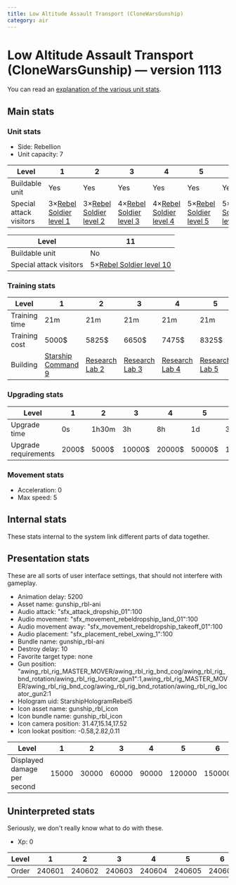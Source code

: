 ```yaml
---
title: Low Altitude Assault Transport (CloneWarsGunship)
category: air
---
```


# Low Altitude Assault Transport (CloneWarsGunship) — version 1113

You can read an [explanation  of the various unit stats](unitexplained.md).

## Main stats

### Unit stats

  * Side: Rebellion
  * Unit capacity: 7

|Level                  |1                                              |2                                              |3                                              |4                                              |5                                              |6                                              |7                                              |8                                              |9                                              |10                                              |
|-----------------------|-----------------------------------------------|-----------------------------------------------|-----------------------------------------------|-----------------------------------------------|-----------------------------------------------|-----------------------------------------------|-----------------------------------------------|-----------------------------------------------|-----------------------------------------------|------------------------------------------------|
|Buildable unit         |Yes                                            |Yes                                            |Yes                                            |Yes                                            |Yes                                            |Yes                                            |Yes                                            |Yes                                            |Yes                                            |Yes                                             |
|Special attack visitors|3×[Rebel Soldier level 1](SoldierDropship.html)|3×[Rebel Soldier level 2](SoldierDropship.html)|4×[Rebel Soldier level 3](SoldierDropship.html)|4×[Rebel Soldier level 4](SoldierDropship.html)|5×[Rebel Soldier level 5](SoldierDropship.html)|5×[Rebel Soldier level 6](SoldierDropship.html)|5×[Rebel Soldier level 7](SoldierDropship.html)|5×[Rebel Soldier level 8](SoldierDropship.html)|5×[Rebel Soldier level 9](SoldierDropship.html)|5×[Rebel Soldier level 10](SoldierDropship.html)|


|Level                  |11                                              |
|-----------------------|------------------------------------------------|
|Buildable unit         |No                                              |
|Special attack visitors|5×[Rebel Soldier level 10](SoldierDropship.html)|


### Training stats

|Level        |1                                           |2                                     |3                                     |4                                     |5                                     |6                                     |7                                     |8                                     |9                                     |10-11                                  |
|-------------|--------------------------------------------|--------------------------------------|--------------------------------------|--------------------------------------|--------------------------------------|--------------------------------------|--------------------------------------|--------------------------------------|--------------------------------------|---------------------------------------|
|Training time|21m                                         |21m                                   |21m                                   |21m                                   |21m                                   |28m                                   |28m                                   |35m                                   |35m                                   |42m                                    |
|Training cost|5000$                                       |5825$                                 |6650$                                 |7475$                                 |8325$                                 |9150$                                 |9975$                                 |10800$                                |11650$                                |12475$                                 |
|Building     |[Starship Command 9](rebelFleetCommand.html)|[Research Lab 2](rebelOffenseLab.html)|[Research Lab 3](rebelOffenseLab.html)|[Research Lab 4](rebelOffenseLab.html)|[Research Lab 5](rebelOffenseLab.html)|[Research Lab 6](rebelOffenseLab.html)|[Research Lab 7](rebelOffenseLab.html)|[Research Lab 8](rebelOffenseLab.html)|[Research Lab 9](rebelOffenseLab.html)|[Research Lab 10](rebelOffenseLab.html)|


### Upgrading stats

|Level               |1    |2    |3     |4     |5     |6      |7      |8      |9       |10-11   |
|--------------------|-----|-----|------|------|------|-------|-------|-------|--------|--------|
|Upgrade time        |0s   |1h30m|3h    |8h    |1d    |3d     |5d     |1w     |1w3d    |2w      |
|Upgrade requirements|2000$|5000$|10000$|20000$|50000$|135000$|225000$|450000$|1500000$|2500000$|


### Movement stats

  * Acceleration: 0
  * Max speed: 5

## Internal stats

These stats internal to the system link different parts of data together.


## Presentation stats

These are all sorts of user interface settings, that should not interfere with gameplay.

  * Animation delay: 5200
  * Asset name: gunship_rbl-ani
  * Audio attack: "sfx_attack_dropship_01":100
  * Audio movement: "sfx_movement_rebeldropship_land_01":100
  * Audio movement away: "sfx_movement_rebeldropship_takeoff_01":100
  * Audio placement: "sfx_placement_rebel_xwing_1":100
  * Bundle name: gunship_rbl-ani
  * Destroy delay: 10
  * Favorite target type: none
  * Gun position: "awing_rbl_rig_MASTER_MOVER/awing_rbl_rig_bnd_cog/awing_rbl_rig_bnd_rotation/awing_rbl_rig_locator_gun1":1,awing_rbl_rig_MASTER_MOVER/awing_rbl_rig_bnd_cog/awing_rbl_rig_bnd_rotation/awing_rbl_rig_locator_gun2:1
  * Hologram uid: StarshipHologramRebel5
  * Icon asset name: gunship_rbl_icon
  * Icon bundle name: gunship_rbl_icon
  * Icon camera position: 31.47,15.14,17.52
  * Icon lookat position: -0.58,2.82,0.11

|Level                      |1    |2    |3    |4    |5     |6     |7     |8     |9     |10-11 |
|---------------------------|-----|-----|-----|-----|------|------|------|------|------|------|
|Displayed damage per second|15000|30000|60000|90000|120000|150000|180000|210000|240000|270000|


## Uninterpreted stats

Seriously, we don't really know what to do with these.

  * Xp: 0

|Level|1     |2     |3     |4     |5     |6     |7     |8     |9     |10-11 |
|-----|------|------|------|------|------|------|------|------|------|------|
|Order|240601|240602|240603|240604|240605|240606|240607|240608|240609|240610|


